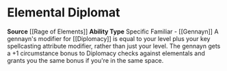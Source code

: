 ﻿---
ability_type: Specific Familiar - Gennayn
actions: null
frequency: null
id: '102'
name: Elemental Diplomat
rarity: Common
requirement: null
source: '[[DATABASE/source/Rage of Elements|Rage of Elements]]'
trait: null
type: Familiar Ability

---
# Elemental Diplomat

**Source** [[Rage of Elements]]
**Ability Type** Specific Familiar - [[Gennayn]]
A gennayn's modifier for [[Diplomacy]] is equal to your level plus your key spellcasting attribute modifier, rather than just your level. The gennayn gets a +1 circumstance bonus to Diplomacy checks against elementals and grants you the same bonus if you're in the same space.